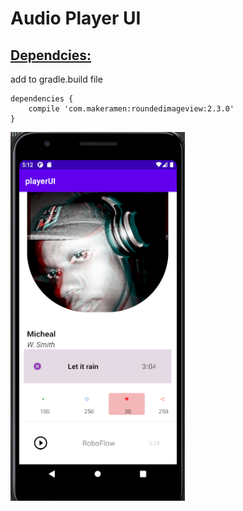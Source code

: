 # Audio Player UI

## [Dependcies:](https://github.com/vinc3m1/RoundedImageView)
add to gradle.build file
```
dependencies {
    compile 'com.makeramen:roundedimageview:2.3.0'
}
```
![screenShot](https://github.com/OBigVee/Toy-projects/blob/master/UI%20Player/screenShot/UiPlayer.png)

